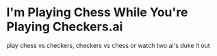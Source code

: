 # I'm Playing Chess While You're Playing Checkers.ai
play chess vs checkers, checkers vs chess or watch two ai's duke it out
